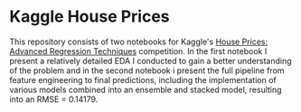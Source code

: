 ﻿# Kaggle House Prices

This repository consists of two notebooks for Kaggle's [House Prices: Advanced Regression Techniques](https://www.kaggle.com/c/house-prices-advanced-regression-techniques)
competition. In the first notebook I present a relatively detailed EDA I conducted to gain a better understanding of the problem and in the second notebook i present 
the full pipeline from feature engineering to final predictions, including the implementation of various models combined into an ensemble and stacked model,
resulting into an RMSE = 0.14179.